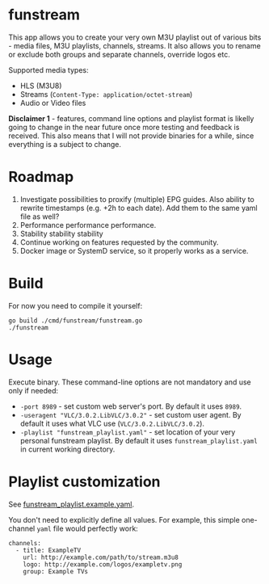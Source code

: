 # funstream

This app allows you to create your very own M3U playlist out of various bits - media files, M3U playlists, channels, streams. It also allows you to rename or exclude both groups and separate channels, override logos etc.

Supported media types:
* HLS (M3U8)
* Streams (`Content-Type: application/octet-stream`)
* Audio or Video files

**Disclaimer 1** - features, command line options and playlist format is likelly going to change in the near future once more testing and feedback is received. This also means that I will not provide binaries for a while, since everything is a subject to change.

# Roadmap

1. Investigate possibilities to proxify (multiple) EPG guides. Also ability to rewrite timestamps (e.g. +2h to each date). Add them to the same yaml file as well?
2. Performance performance performance.
3. Stability stability stability
4. Continue working on features requested by the community.
5. Docker image or SystemD service, so it properly works as a service.

# Build

For now you need to compile it yourself:
```
go build ./cmd/funstream/funstream.go
./funstream
```

# Usage

Execute binary. These command-line options are not mandatory and use only if needed:
* `-port 8989` - set custom web server's port. By default it uses `8989`.
* `-useragent "VLC/3.0.2.LibVLC/3.0.2"` - set custom user agent. By default it uses what VLC use (`VLC/3.0.2.LibVLC/3.0.2`).
* `-playlist "funstream_playlist.yaml"` - set location of your very personal funstream playlist. By default it uses `funstream_playlist.yaml` in current working directory.

# Playlist customization

See [funstream_playlist.example.yaml](https://github.com/erkexzcx/funstream/blob/master/funstream_playlist.example.yaml).

You don't need to explicitly define all values. For example, this simple one-channel `yaml` file would perfectly work:
```
channels:
  - title: ExampleTV
    url: http://example.com/path/to/stream.m3u8
    logo: http://example.com/logos/exampletv.png
    group: Example TVs
```
